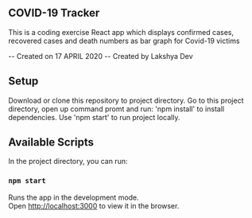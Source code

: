 COVID-19 Tracker
----------------

This is a coding exercise React app which displays confirmed cases, recovered cases and death numbers as bar graph for Covid-19 victims

-- Created on 17 APRIL 2020
-- Created by Lakshya Dev

## Setup
Download or clone this repository to project directory.
Go to this project directory, open up command promt and run: 'npm install' to install dependencies.
Use 'npm start' to run project locally.

## Available Scripts

In the project directory, you can run:

### `npm start`

Runs the app in the development mode.<br />
Open [http://localhost:3000](http://localhost:3000) to view it in the browser.

